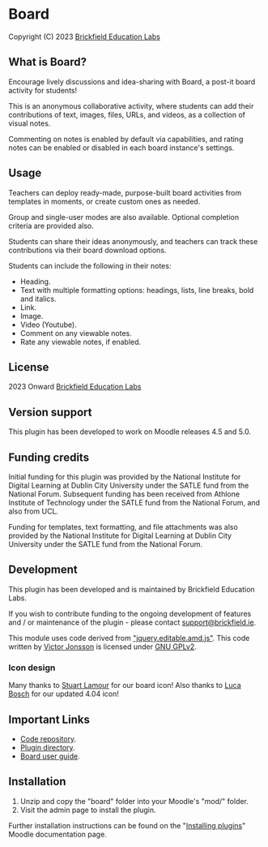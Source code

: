 # Board
Copyright (C) 2023 [Brickfield Education Labs](https://www.brickfield.ie/)

## What is Board?
Encourage lively discussions and idea-sharing with Board, a post-it board activity for students!

This is an anonymous collaborative activity, where students can add their contributions of text, images, files, URLs, and videos, as a collection of visual notes.

Commenting on notes is enabled by default via capabilities, and rating notes can be enabled or disabled in each board instance's settings.

## Usage
Teachers can deploy ready-made, purpose-built board activities from templates in moments, or create custom ones as needed.

Group and single-user modes are also available. Optional completion criteria are provided also.

Students can share their ideas anonymously, and teachers can track these contributions via their board download options.

Students can include the following in their notes:
- Heading.
- Text with multiple formatting options: headings, lists, line breaks, bold and italics.
- Link.
- Image.
- Video (Youtube).
- Comment on any viewable notes.
- Rate any viewable notes, if enabled.

## License
2023 Onward [Brickfield Education Labs](https://www.brickfield.ie)

## Version support
This plugin has been developed to work on Moodle releases 4.5 and 5.0.

## Funding credits
Initial funding for this plugin was provided by the National Institute for Digital Learning at Dublin City University under the SATLE fund from the National Forum. Subsequent funding has been received from Athlone Institute of Technology under the SATLE fund from the National Forum, and also from UCL.

Funding for templates, text formatting, and file attachments was also provided by the National Institute for Digital Learning at Dublin City University under the SATLE fund from the National Forum.

## Development
This plugin has been developed and is maintained by Brickfield Education Labs.

If you wish to contribute funding to the ongoing development of features and / or
maintenance of the plugin - please contact [support@brickfield.ie](mailto:support@brickfield.ie).

This module uses code derived from ["jquery.editable.amd.js"](https://github.com/victorjonsson/jquery-editable/).
This code written by [Victor Jonsson](http://victorjonsson.se/) is licensed under [GNU GPLv2](http://www.gnu.org/licenses/gpl-2.0.html).

### Icon design
Many thanks to [Stuart Lamour](https://github.com/stuartlamour) for our board icon! Also thanks to [Luca Bosch](https://github.com/lucaboesch) for our updated 4.04 icon!

## Important Links
* [Code repository](https://github.com/brickfield/moodle-mod_board).
* [Plugin directory](https://moodle.org/plugins/mod_board).
* [Board user guide](https://docs.brickfield.ie/mod-board/).

## Installation
1. Unzip and copy the "board" folder into your Moodle's "mod/" folder.
2. Visit the admin page to install the plugin.

Further installation instructions can be found on the "[Installing plugins](http://docs.moodle.org/en/Installing_contributed_modules_or_plugins)" Moodle documentation page.
